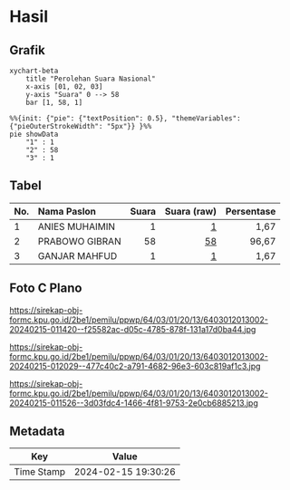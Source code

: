 # Hasil

## Grafik

```mermaid
xychart-beta
    title "Perolehan Suara Nasional"
    x-axis [01, 02, 03]
    y-axis "Suara" 0 --> 58
    bar [1, 58, 1]
```

```mermaid
%%{init: {"pie": {"textPosition": 0.5}, "themeVariables": {"pieOuterStrokeWidth": "5px"}} }%%
pie showData
    "1" : 1
    "2" : 58
    "3" : 1
```

## Tabel

| No. | Nama Paslon    | Suara | Suara (raw) | Persentase |
|:--- |:-------------- | -----:| -----------:| ----------:|
| 1   | ANIES MUHAIMIN | 1     | [1][p-1]    | 1,67       |
| 2   | PRABOWO GIBRAN | 58    | [58][p-2]   | 96,67      |
| 3   | GANJAR MAHFUD  | 1     | [1][p-3]    | 1,67       |


[p-1]: https://github.com/gigit-pemilu/pemilu-2024/blob/main/pilpres/hitung-suara/sub/64-kalimantan-timur/sub/03-berau/sub/01-kelay/sub/2013-long-sului/sub/002-tps/sub/paslon-1.txt
[p-2]: https://github.com/gigit-pemilu/pemilu-2024/blob/main/pilpres/hitung-suara/sub/64-kalimantan-timur/sub/03-berau/sub/01-kelay/sub/2013-long-sului/sub/002-tps/sub/paslon-2.txt
[p-3]: https://github.com/gigit-pemilu/pemilu-2024/blob/main/pilpres/hitung-suara/sub/64-kalimantan-timur/sub/03-berau/sub/01-kelay/sub/2013-long-sului/sub/002-tps/sub/paslon-3.txt

## Foto C Plano

https://sirekap-obj-formc.kpu.go.id/2be1/pemilu/ppwp/64/03/01/20/13/6403012013002-20240215-011420--f25582ac-d05c-4785-878f-131a17d0ba44.jpg

https://sirekap-obj-formc.kpu.go.id/2be1/pemilu/ppwp/64/03/01/20/13/6403012013002-20240215-012029--477c40c2-a791-4682-96e3-603c819af1c3.jpg

https://sirekap-obj-formc.kpu.go.id/2be1/pemilu/ppwp/64/03/01/20/13/6403012013002-20240215-011526--3d03fdc4-1466-4f81-9753-2e0cb6885213.jpg


## Metadata

| Key        | Value               |
| ---------- | ------------------- |
| Time Stamp | 2024-02-15 19:30:26 |



